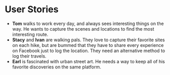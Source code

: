 <h1>User Stories</h1>
<ul>
	<li><strong>Tom</strong> walks to work every day, and always sees interesting things on the way. He wants to capture the scenes and locations to find the most interesting route.</li>
	<li><strong>Stacy</strong> and <strong> Ivan</strong> are walking pals. They love to capture their favorite sites on each hike, but are bummed that they have to share every experience on Facebook just to log the location. They need an alternative method to log their travels.</li>
	<li><strong>Earl</strong> is fascinated with urban street art. He needs a way to keep all of his favorite discoveries on the same platform.</li>
</ul>